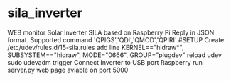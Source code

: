 # sila_inverter
WEB monitor Solar Inverter SILA based on Raspberry Pi
Reply in JSON format.
Supported command 'QPIGS','QDI','QMOD','QPIRI'
#SETUP
Create /etc/udev/rules.d/15-sila.rules
add line 
KERNEL=="hidraw*", SUBSYSTEM=="hidraw", MODE="0666", GROUP="plugdev"
reload 
udev sudo udevadm trigger
Connect Inverter to USB port Raspberry
run server.py
web page aviable on port 5000


